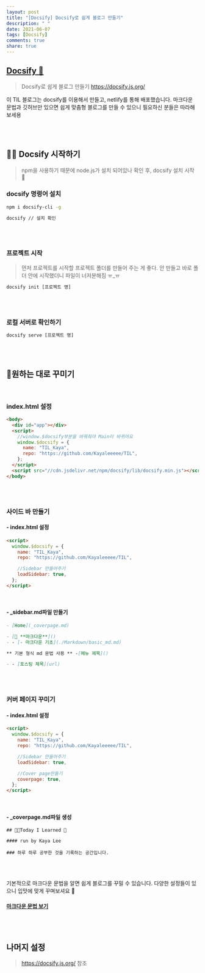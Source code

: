 ```yaml
---
layout: post
title: "[Docsify] Docsify로 쉽게 블로그 만들기"
description: " "
date: 2021-06-07
tags: [Docsify]
comments: true
share: true
---
```


## [Docsify 🎩](https://docsify.js.org/)

> Docsify로 쉽게 블로그 만들기
> https://docsify.js.org/

이 TIL 블로그는 docsify를 이용해서 만들고, netlify를 통해 배포했습니다.
마크다운 문법과 깃허브만 있으면 쉽게 맞춤형 블로그를 만들 수 있으니 필요하신 분들은 따라해보세용

<br /><br />

## 🙆‍♀️ Docsify 시작하기

> npm을 사용하기 때문에 node.js가 설치 되어있나 확인 후,
> docsify 설치 시작 🤟

### docsify 명령어 설치

```bash
npm i docsify-cli -g

docsify // 설치 확인
```

<br /><br />

### 프로젝트 시작

> 먼저 프로젝트를 시작할 프로젝트 폴더를 만들어 주는 게 좋다.
> 안 만들고 바로 폴더 안에 시작했더니 파일이 너저분해짐 ㅠ\_ㅠ

```bash
docsify init [프로젝트 명]
```

<br /><br />

### 로컬 서버로 확인하기

```bash
docsify serve [프로젝트 명]
```

<br /><br />

## 💅원하는 대로 꾸미기

<br />

### index.html 설정

```html
<body>
  <div id="app"></div>
  <script>
    //window.$docsify부분을 바꿔줘야 Main이 바뀌어요
    window.$docsify = {
      name: "TIL_Kaya",
      repo: "https://github.com/Kayaleeeee/TIL",
    };
  </script>
  <script src="//cdn.jsdelivr.net/npm/docsify/lib/docsify.min.js"></script>
</body>
```

<br /><br />

### 사이드 바 만들기

#### - index.html 설정

```html
<script>
  window.$docsify = {
    name: "TIL_Kaya",
    repo: "https://github.com/Kayaleeeee/TIL",

    //Sidebar 만들어주기
    loadSidebar: true,
  };
</script>
```

<br />

#### - \_sidebar.md파일 만들기

```md
- [Home](_coverpage.md)

- [📌 **마크다운**]()
- - [- 마크다운 기초](./Markdown/basic_md.md)

** 기본 형식 md 문법 사용 ** -[메뉴 제목]()

- - [포스팅 제목](url)
```

<br /><br />

### 커버 페이지 꾸미기

#### - index.html 설정

```html
<script>
  window.$docsify = {
    name: "TIL_Kaya",
    repo: "https://github.com/Kayaleeeee/TIL",

    //Sidebar 만들어주기
    loadSidebar: true,

    //Cover page만들기
    coverpage: true,
  };
</script>
```

<br />

#### - \_coverpage.md파일 생성

```
## 👩‍💻Today I Learned 🍒

#### run by Kaya Lee

### 하루 하루 공부한 것을 기록하는 공간입니다.
```

<br /><br />

기본적으로 마크다운 문법을 알면 쉽게 블로그를 꾸밀 수 있습니다.
다양한 설정들이 있으니 입맛에 맞게 꾸며보셔요 🌝

#### [마크다운 문법 보기](../Markdown/basic_md.md)

<br /><br />

## 나머지 설정

> https://docsify.js.org/ 참조
